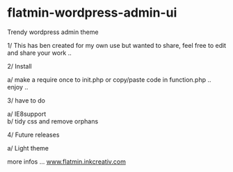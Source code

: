 flatmin-wordpress-admin-ui
==========================

Trendy wordpress admin theme


1/ This has ben created for my own use but wanted to share, feel free to edit and share your work ..

2/ Install

  a/ make a require once to init.php or copy/paste code in function.php .. enjoy ..

3/ have to do

  a/ IE8support<br>
  b/ tidy css and remove orphans
  
4/ Future releases

  a/ Light theme 
 

more infos ... www.flatmin.inkcreativ.com

